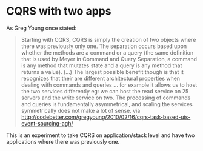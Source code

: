 # CQRS with two apps

As Greg Young once stated:
> Starting with CQRS, CQRS is simply the creation of two objects where there was previously only one. The separation occurs based upon whether the methods are a command or a query (the same definition that is used by Meyer in Command and Query Separation, a command is any method that mutates state and a query is any method that returns a value).
> (...)
> The largest possible benefit though is that it recognizes that their are different architectural properties when dealing with commands and queries … for example it allows us to host the two services differently eg: we can host the read service on 25 servers and the write service on two. The processing of commands and queries is fundamentally asymmetrical, and scaling the services symmetrically does not make a lot of sense.
> via http://codebetter.com/gregyoung/2010/02/16/cqrs-task-based-uis-event-sourcing-agh/

This is an experiment to take CQRS on application/stack level and have two applications where there was previously one.
